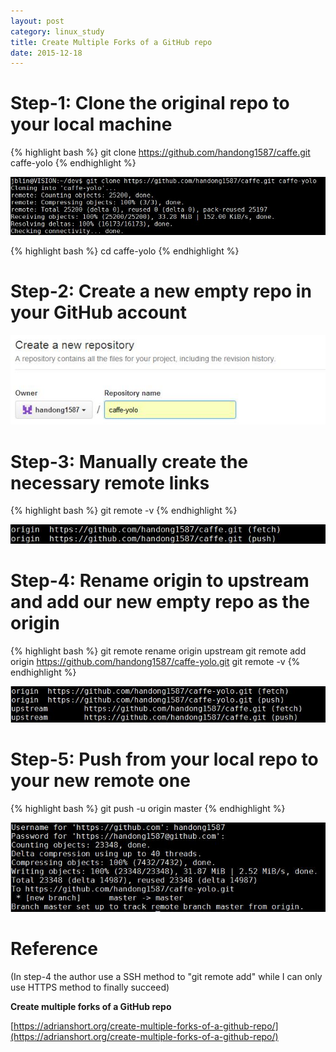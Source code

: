 ```yaml
---
layout: post
category: linux_study
title: Create Multiple Forks of a GitHub repo
date: 2015-12-18
---
```


# Step-1: Clone the original repo to your local machine

{% highlight bash %}
git clone https://github.com/handong1587/caffe.git caffe-yolo
{% endhighlight %}

![](/assets/linux_study/create_multi_fork_1.jpg)

{% highlight bash %}
cd caffe-yolo
{% endhighlight %}

# Step-2: Create a new empty repo in your GitHub account

![](/assets/linux_study/create_multi_fork_2.jpg)

# Step-3: Manually create the necessary remote links

{% highlight bash %}
git remote -v
{% endhighlight %}

![](/assets/linux_study/create_multi_fork_3.jpg)

# Step-4: Rename origin to upstream and add our new empty repo as the origin

{% highlight bash %}
git remote rename origin upstream
git remote add origin https://github.com/handong1587/caffe-yolo.git
git remote -v
{% endhighlight %}

![](/assets/linux_study/create_multi_fork_4.jpg)

# Step-5: Push from your local repo to your new remote one

{% highlight bash %}
git push -u origin master
{% endhighlight %}

![](/assets/linux_study/create_multi_fork_5.jpg)

# Reference

(In step-4 the author use a SSH method to "git remote add" while I can only use HTTPS method to finally succeed)

**Create multiple forks of a GitHub repo**

[https://adrianshort.org/create-multiple-forks-of-a-github-repo/](https://adrianshort.org/create-multiple-forks-of-a-github-repo/)